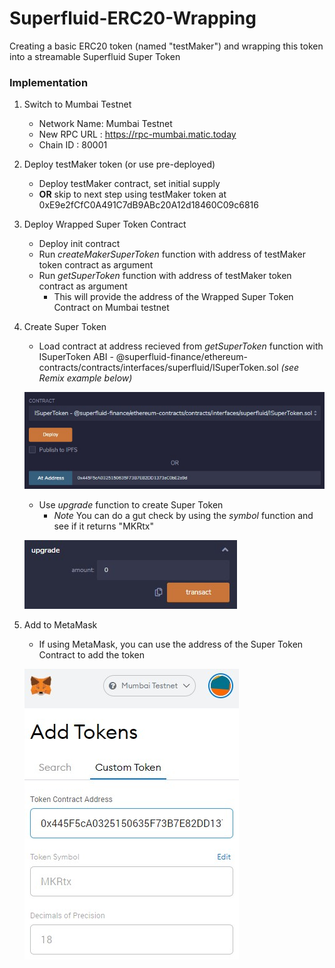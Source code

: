 # Superfluid-ERC20-Wrapping
Creating a basic ERC20 token (named "testMaker") and wrapping this token into a streamable Superfluid Super Token

### Implementation

1. Switch to Mumbai Testnet
    - Network Name: Mumbai Testnet
    - New RPC URL : https://rpc-mumbai.matic.today
    - Chain ID    : 80001

2. Deploy testMaker token (or use pre-deployed)
    * Deploy testMaker contract, set initial supply
    * **OR** skip to next step using testMaker token at 0xE9e2fCfC0A491C7dB9ABc20A12d18460C09c6816

3. Deploy Wrapped Super Token Contract
    * Deploy init contract
    * Run *createMakerSuperToken* function with address of testMaker token contract as argument
    * Run *getSuperToken* function with address of testMaker token contract as argument
        * This will provide the address of the Wrapped Super Token Contract on Mumbai testnet

4. Create Super Token
    * Load contract at address recieved from *getSuperToken* function with ISuperToken ABI - @superfluid-finance/ethereum-contracts/contracts/interfaces/superfluid/ISuperToken.sol *(see Remix example below)*
    
    ![Loading Wrapped Super Token Contract](./img/loadWrappedSuperTokenContract.jpg)

    * Use *upgrade* function to create Super Token
        * *Note* You can do a gut check by using the *symbol* function and see if it returns "MKRtx"

    ![Upgrade Wrapped Super Token Contract to Super Token](./img/upgrade.jpg)

5. Add to MetaMask
    * If using MetaMask, you can use the address of the Super Token Contract to add the token

    ![Add to MetaMask](./img/addmetamask.jpg)
